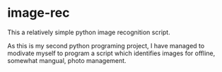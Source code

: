# image-rec
This a relatively simple python image recognition script.

As this is my second python programing project, I have managed to modivate myself to program a script which identifies images for offline, somewhat mangual, photo management.
